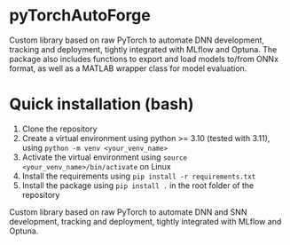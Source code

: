 # pyTorchAutoForge
Custom library based on raw PyTorch to automate DNN development, tracking and deployment, tightly integrated with MLflow and Optuna. The package also includes functions to export and load models to/from ONNx format, as well as a MATLAB wrapper class for model evaluation.

# Quick installation (bash)
1) Clone the repository
2) Create a virtual environment using python >= 3.10 (tested with 3.11), using `python -m venv <your_venv_name>`
3) Activate the virtual environment using `source <your_venv_name>/bin/activate` on Linux 
4) Install the requirements using `pip install -r requirements.txt`
5) Install the package using `pip install .` in the root folder of the repository

   
Custom library based on raw PyTorch to automate DNN and SNN development, tracking and deployment, tightly integrated with MLflow and Optuna.
